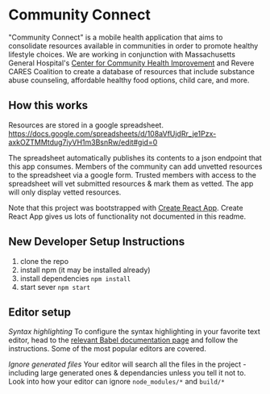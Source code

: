 # Community Connect
"Community Connect" is a mobile health application that aims to consolidate resources available in communities in order to promote healthy lifestyle choices. We are working in conjunction with Massachusetts General Hospital's [Center for Community Health Improvement](https://www.massgeneral.org/cchi/) and Revere CARES Coalition to create a database of resources that include substance abuse counseling, affordable healthy food options, child care, and more.

## How this works
Resources are stored in a google spreadsheet. https://docs.google.com/spreadsheets/d/108aVfUjdRr_je1Pzx-axkOZTMMtdug7iyVH1m3BsnRw/edit#gid=0

The spreadsheet automatically publishes its contents to a json endpoint that this app consumes. Members of the community can add unvetted resources to the spreadsheet via a google form. Trusted members with access to the spreadsheet will vet submitted
resources &  mark them as vetted. The app will only display vetted resources.

Note that this project was bootstrapped with [Create React App](https://github.com/facebookincubator/create-react-app).  Create React App gives us lots of functionality not documented in this readme.

## New Developer Setup Instructions
1) clone the repo
1) install npm (it may be installed already)
1) install dependencies `npm install`
1) start sever `npm start`

## Editor setup
*Syntax highlighting* To configure the syntax highlighting in your favorite text editor, head to the [relevant Babel documentation page](https://babeljs.io/docs/editors) and follow the instructions. Some of the most popular editors are covered.

*Ignore generated files* Your editor will search all the files in the project - including large generated ones & dependancies unless you tell it not to. Look into how your editor can ignore `node_modules/*` and `build/*`
